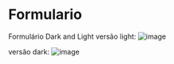 # Formulario
Formulário Dark and Light 
versão light:
![image](https://github.com/user-attachments/assets/c5090316-7900-4aa1-abbf-e9b4385cd1f5)

versão dark: 
![image](https://github.com/user-attachments/assets/f96df938-78ce-4458-8f41-4450f93c13ff)

